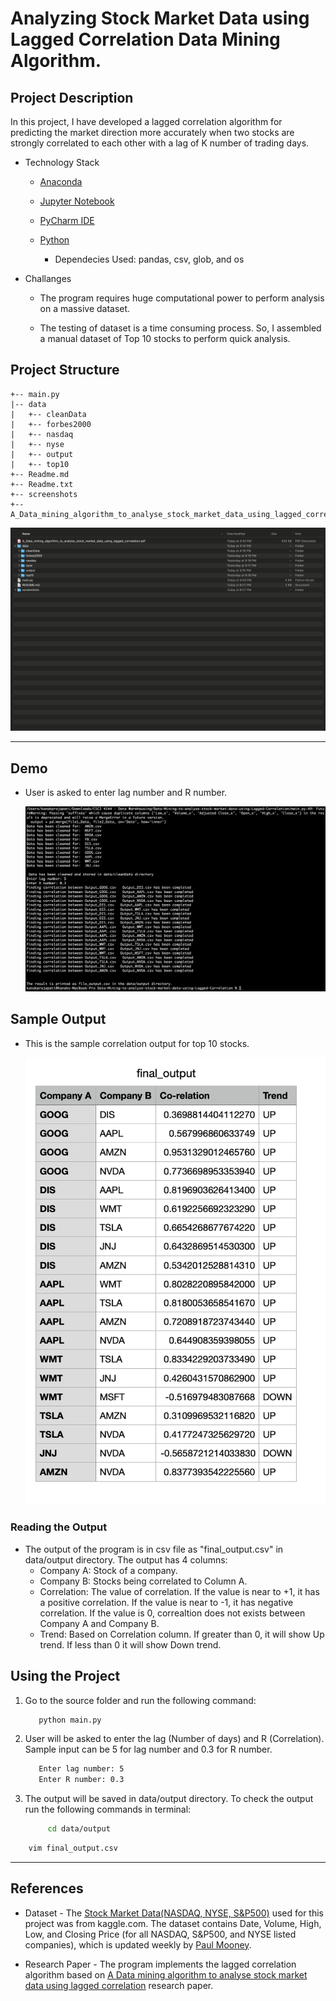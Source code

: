 # Analyzing Stock Market Data using Lagged Correlation Data Mining Algorithm.

## Project Description

In this project, I have developed a lagged correlation algorithm for predicting the market direction more accurately when two stocks are strongly correlated to each other with a lag of K number of trading days.

- Technology Stack

  - [Anaconda](https://docs.anaconda.com/anaconda/install/index.html)
  - [Jupyter Notebook](https://jupyter.org/install)
  - [PyCharm IDE](https://www.jetbrains.com/pycharm/)
  - [Python](https://www.python.org/downloads/)

    - Dependecies Used: pandas, csv, glob, and os

- Challanges

  - The program requires huge computational power to perform analysis on a massive dataset.

  - The testing of dataset is a time consuming process. So, I assembled a manual dataset of Top 10 stocks to perform quick analysis.

## Project Structure

```
+-- main.py
|-- data
|   +-- cleanData
|   +-- forbes2000
|   +-- nasdaq
|   +-- nyse
|   +-- output
|   +-- top10
+-- Readme.md
+-- Readme.txt
+-- screenshots
+-- A_Data_mining_algorithm_to_analyse_stock_market_data_using_lagged_correlation.pdf

```

![](screenshots/projectStructure.png)

---

## Demo

- User is asked to enter lag number and R number.

  ![](screenshots/programDemo.png)

## Sample Output

- This is the sample correlation output for top 10 stocks.

  ![](screenshots/outputSample.png)

### Reading the Output

- The output of the program is in csv file as "final_output.csv" in data/output directory. The output has 4 columns:
  - Company A: Stock of a company.
  - Company B: Stocks being correlated to Column A.
  - Correlation: The value of correlation. If the value is near to +1, it has a positive correlation. If the value is near to -1, it has negative correlation. If the value is 0, correaltion does not exists between Company A and Company B.
  - Trend: Based on Correlation column. If greater than 0, it will show Up trend. If less than 0 it will show Down trend.

## Using the Project

1. Go to the source folder and run the following command:

   ```bash
      python main.py
   ```

2. User will be asked to enter the lag (Number of days) and R (Correlation). Sample input can be 5 for lag number and 0.3 for R number.

   ```bash
      Enter lag number: 5
      Enter R number: 0.3
   ```

3. The output will be saved in data/output directory. To check the output run the following commands in terminal:

   ```bash
        cd data/output
   ```

```bash
    vim final_output.csv
```

---

## References

- Dataset - The [Stock Market Data(NASDAQ, NYSE, S&P500)](https://www.kaggle.com/paultimothymooney/stock-market-data) used for this project was from kaggle.com. The dataset contains Date, Volume, High, Low, and Closing Price (for all NASDAQ, S&P500, and NYSE listed companies), which is updated weekly by [Paul Mooney](https://www.kaggle.com/paultimothymooney).

- Research Paper - The program implements the lagged correlation algorithm based on
  [A Data mining algorithm to analyse stock market data
  using lagged correlation](https://ieeexplore.ieee.org/abstract/document/4783968) research paper.
